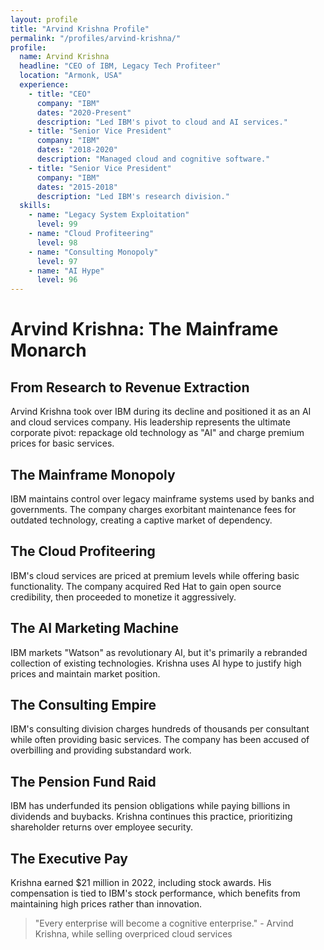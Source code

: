 ```yaml
---
layout: profile
title: "Arvind Krishna Profile"
permalink: "/profiles/arvind-krishna/"
profile:
  name: Arvind Krishna
  headline: "CEO of IBM, Legacy Tech Profiteer"
  location: "Armonk, USA"
  experience:
    - title: "CEO"
      company: "IBM"
      dates: "2020-Present"
      description: "Led IBM's pivot to cloud and AI services."
    - title: "Senior Vice President"
      company: "IBM"
      dates: "2018-2020"
      description: "Managed cloud and cognitive software."
    - title: "Senior Vice President"
      company: "IBM"
      dates: "2015-2018"
      description: "Led IBM's research division."
  skills:
    - name: "Legacy System Exploitation"
      level: 99
    - name: "Cloud Profiteering"
      level: 98
    - name: "Consulting Monopoly"
      level: 97
    - name: "AI Hype"
      level: 96
---
```


# Arvind Krishna: The Mainframe Monarch

## From Research to Revenue Extraction

Arvind Krishna took over IBM during its decline and positioned it as an AI and cloud services company. His leadership represents the ultimate corporate pivot: repackage old technology as "AI" and charge premium prices for basic services.

## The Mainframe Monopoly
IBM maintains control over legacy mainframe systems used by banks and governments. The company charges exorbitant maintenance fees for outdated technology, creating a captive market of dependency.

## The Cloud Profiteering
IBM's cloud services are priced at premium levels while offering basic functionality. The company acquired Red Hat to gain open source credibility, then proceeded to monetize it aggressively.

## The AI Marketing Machine
IBM markets "Watson" as revolutionary AI, but it's primarily a rebranded collection of existing technologies. Krishna uses AI hype to justify high prices and maintain market position.

## The Consulting Empire
IBM's consulting division charges hundreds of thousands per consultant while often providing basic services. The company has been accused of overbilling and providing substandard work.

## The Pension Fund Raid
IBM has underfunded its pension obligations while paying billions in dividends and buybacks. Krishna continues this practice, prioritizing shareholder returns over employee security.

## The Executive Pay
Krishna earned $21 million in 2022, including stock awards. His compensation is tied to IBM's stock performance, which benefits from maintaining high prices rather than innovation.

> "Every enterprise will become a cognitive enterprise." - Arvind Krishna, while selling overpriced cloud services
